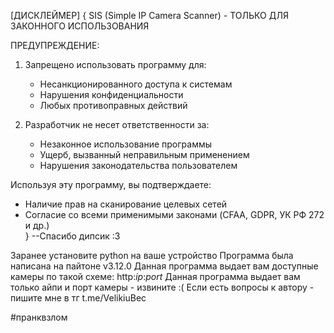 
[ДИСКЛЕЙМЕР]
{
SIS (Simple IP Camera Scanner) - ТОЛЬКО ДЛЯ ЗАКОННОГО ИСПОЛЬЗОВАНИЯ

ПРЕДУПРЕЖДЕНИЕ:
1. Запрещено использовать программу для:
   - Несанкционированного доступа к системам
   - Нарушения конфиденциальности
   - Любых противоправных действий

2. Разработчик не несет ответственности за:
   - Незаконное использование программы
   - Ущерб, вызванный неправильным применением
   - Нарушения законодательства пользователем

Используя эту программу, вы подтверждаете:
- Наличие прав на сканирование целевых сетей
- Согласие со всеми применимыми законами (CFAA, GDPR, УК РФ 272 и др.)	
} --Спасибо дипсик :3


Заранее установите python на ваше устройство
Программа была написана на пайтоне v3.12.0
Данная программа выдает вам доступные камеры по такой схеме: http:*ip*:*port*
Данная программа выдает вам только айпи и порт камеры - извините :(
Если есть вопросы к автору - пишите мне в  тг t.me/VelikiuBec


#пранквзлом
